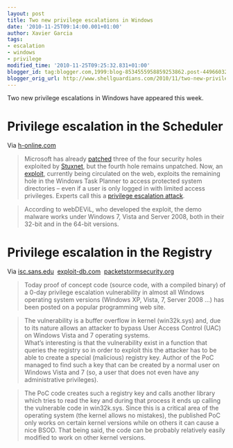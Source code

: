 ```yaml
---
layout: post
title: Two new privilege escalations in Windows
date: '2010-11-25T09:14:00.001+01:00'
author: Xavier Garcia
tags:
- escalation
- windows
- privilege
modified_time: '2010-11-25T09:25:32.831+01:00'
blogger_id: tag:blogger.com,1999:blog-8534555958859253862.post-4496603230331190418
blogger_orig_url: http://www.shellguardians.com/2010/11/two-new-privilege-escalations-in.html
---
```

Two new privilege escalations in Windows have appeared this week.  
  
Privilege escalation in the Scheduler
=====================================
Via [h-online.com](http://www.h-online.com/security/news/item/Exploit-released-for-unpatched-Stuxnet-hole-1140196.html)  

> Microsoft has already [patched](http://www.h-online.com/news/item/Microsoft-Patch-Tuesday-One-Stuxnet-hole-remains-open-1106886.html) three of the four security holes exploited by [Stuxnet](http://www.h-online.com/news/item/Stuxnet-brings-more-new-tricks-to-cyberwar-1098810.html), but the fourth hole remains unpatched. Now, an [exploit](http://www.exploit-db.com/exploits/15589/), currently being circulated on the web, exploits the remaining hole in the Windows Task Planner to access protected system directories – even if a user is only logged in with limited access privileges. Experts call this a [privilege escalation attack](http://en.wikipedia.org/wiki/Privilege_escalation).

> According to webDEViL, who developed the exploit, the demo malware works under Windows 7, Vista and Server 2008, both in their 32-bit and in the 64-bit versions.

  
Privilege escalation in the Registry
====================================
Via [isc.sans.edu](http://isc.sans.edu/diary.html?storyid=9988&rss)  [exploit-db.com](http://www.exploit-db.com/sploits/uacpoc.zip)  [packetstormsecurity.org](http://packetstormsecurity.org/files/view/96091/uacpoc.zip)  

> Today proof of concept code (source code, with a compiled binary) of a 0-day privilege escalation vulnerability in almost all Windows operating system versions (Windows XP, Vista, 7, Server 2008 ...) has been posted on a popular programming web site.

> The vulnerability is a buffer overflow in kernel (win32k.sys) and, due to its nature allows an attacker to bypass User Access Control (UAC) on Windows Vista and 7 operating systems.  
> What’s interesting is that the vulnerability exist in a function that queries the registry so in order to exploit this the attacker has to be able to create a special (malicious) registry key. Author of the PoC managed to find such a key that can be created by a normal user on Windows Vista and 7 (so, a user that does not even have any administrative privileges).

> The PoC code creates such a registry key and calls another library which tries to read the key and during that process it ends up calling the vulnerable code in win32k.sys. Since this is a critical area of the operating system (the kernel allows no mistakes), the published PoC only works on certain kernel versions while on others it can cause a nice BSOD. That being said, the code can be probably relatively easily modified to work on other kernel versions.
